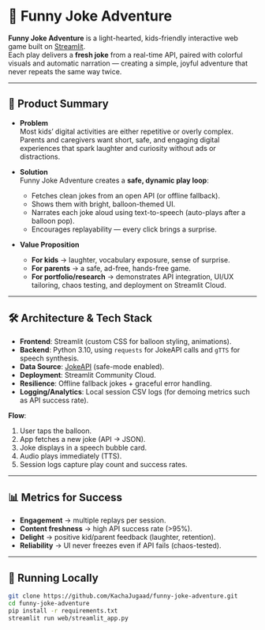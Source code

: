 # 🎈 Funny Joke Adventure

**Funny Joke Adventure** is a light-hearted, kids-friendly interactive web game built on [Streamlit](https://streamlit.io).  
Each play delivers a **fresh joke** from a real-time API, paired with colorful visuals and automatic narration — creating a simple, joyful adventure that never repeats the same way twice.

---

## 🌟 Product Summary

- **Problem**  
  Most kids’ digital activities are either repetitive or overly complex. Parents and caregivers want short, safe, and engaging digital experiences that spark laughter and curiosity without ads or distractions.

- **Solution**  
  Funny Joke Adventure creates a **safe, dynamic play loop**:
  - Fetches clean jokes from an open API (or offline fallback).  
  - Shows them with bright, balloon-themed UI.  
  - Narrates each joke aloud using text-to-speech (auto-plays after a balloon pop).  
  - Encourages replayability — every click brings a surprise.

- **Value Proposition**  
  - **For kids** → laughter, vocabulary exposure, sense of surprise.  
  - **For parents** → a safe, ad-free, hands-free game.  
  - **For portfolio/research** → demonstrates API integration, UI/UX tailoring, chaos testing, and deployment on Streamlit Cloud.

---

## 🛠️ Architecture & Tech Stack

- **Frontend**: Streamlit (custom CSS for balloon styling, animations).  
- **Backend**: Python 3.10, using `requests` for JokeAPI calls and `gTTS` for speech synthesis.  
- **Data Source**: [JokeAPI](https://jokeapi.dev) (safe-mode enabled).  
- **Deployment**: Streamlit Community Cloud.  
- **Resilience**: Offline fallback jokes + graceful error handling.  
- **Logging/Analytics**: Local session CSV logs (for demoing metrics such as API success rate).  

**Flow**:
1. User taps the balloon.  
2. App fetches a new joke (API → JSON).  
3. Joke displays in a speech bubble card.  
4. Audio plays immediately (TTS).  
5. Session logs capture play count and success rates.

---

## 📊 Metrics for Success

- **Engagement** → multiple replays per session.  
- **Content freshness** → high API success rate (>95%).  
- **Delight** → positive kid/parent feedback (laughter, retention).  
- **Reliability** → UI never freezes even if API fails (chaos-tested).

---

## 🚀 Running Locally

```bash
git clone https://github.com/KachaJugaad/funny-joke-adventure.git
cd funny-joke-adventure
pip install -r requirements.txt
streamlit run web/streamlit_app.py

